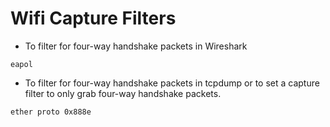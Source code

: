 # Wifi Capture Filters

* To filter for four-way handshake packets in Wireshark&#x20;

```
eapol
```

* To filter for four-way handshake packets in tcpdump or to set a capture filter to only grab four-way handshake packets.

```
ether proto 0x888e
```
